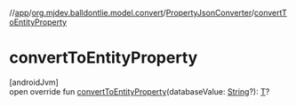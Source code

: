 //[app](../../../index.md)/[org.mjdev.balldontlie.model.convert](../index.md)/[PropertyJsonConverter](index.md)/[convertToEntityProperty](convert-to-entity-property.md)

# convertToEntityProperty

[androidJvm]\
open override fun [convertToEntityProperty](convert-to-entity-property.md)(databaseValue: [String](https://kotlinlang.org/api/latest/jvm/stdlib/kotlin/-string/index.html)?): [T](index.md)?
